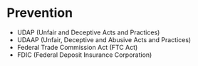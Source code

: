 # Prevention

- UDAP (Unfair and Deceptive Acts and Practices)
- UDAAP (Unfair, Deceptive and Abusive Acts and Practices)
- Federal Trade Commission Act (FTC Act)
- FDIC (Federal Deposit Insurance Corporation)
